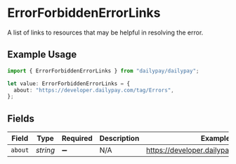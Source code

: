 # ErrorForbiddenErrorLinks

A list of links to resources that may be helpful in resolving the error.

## Example Usage

```typescript
import { ErrorForbiddenErrorLinks } from "dailypay/dailypay";

let value: ErrorForbiddenErrorLinks = {
  about: "https://developer.dailypay.com/tag/Errors",
};
```

## Fields

| Field                                     | Type                                      | Required                                  | Description                               | Example                                   |
| ----------------------------------------- | ----------------------------------------- | ----------------------------------------- | ----------------------------------------- | ----------------------------------------- |
| `about`                                   | *string*                                  | :heavy_minus_sign:                        | N/A                                       | https://developer.dailypay.com/tag/Errors |